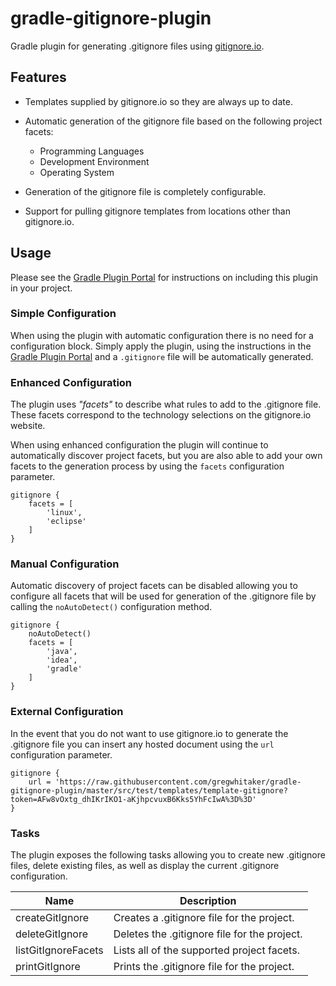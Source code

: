 # gradle-gitignore-plugin
Gradle plugin for generating .gitignore files using [gitignore.io](http://gitignore.io).

## Features
* Templates supplied by gitignore.io so they are always up to date.

* Automatic generation of the gitignore file based on the following project facets:
    * Programming Languages
    * Development Environment
    * Operating System

* Generation of the gitignore file is completely configurable.

* Support for pulling gitignore templates from locations other than gitignore.io.

## Usage
Please see the [Gradle Plugin Portal](https://plugins.gradle.org/plugin/com.github.gregwhitaker.gitignore) for instructions on including this plugin in your project.

### Simple Configuration
When using the plugin with automatic configuration there is no need for a configuration block.  Simply apply
the plugin, using the instructions in the [Gradle Plugin Portal](https://plugins.gradle.org/plugin/com.github.gregwhitaker.gitignore) and a `.gitignore` file will
be automatically generated.

### Enhanced Configuration
The plugin uses *"facets"* to describe what rules to add to the .gitignore file.  These facets correspond to the technology
selections on the gitignore.io website.

When using enhanced configuration the plugin will continue to automatically discover project facets, but you are also able to add
your own facets to the generation process by using the `facets` configuration parameter.

```$groovy
gitignore {
    facets = [
        'linux',
        'eclipse'
    ]
}   
```

### Manual Configuration
Automatic discovery of project facets can be disabled allowing you to configure all facets that will be used for generation
of the .gitignore file by calling the `noAutoDetect()` configuration method.

```$groovy
gitignore {
    noAutoDetect()
    facets = [
        'java',
        'idea',
        'gradle'
    ]
}   
```

### External Configuration
In the event that you do not want to use gitignore.io to generate the .gitignore file you can insert any hosted document
using the `url` configuration parameter.

```$groovy
gitignore {
    url = 'https://raw.githubusercontent.com/gregwhitaker/gradle-gitignore-plugin/master/src/test/templates/template-gitignore?token=AFw8vOxtg_dhIKrIKO1-aKjhpcvuxB6Kks5YhFcIwA%3D%3D'
}   

```

### Tasks
The plugin exposes the following tasks allowing you to create new .gitignore files, delete existing files, as well as display
the current .gitignore configuration.

Name                | Description
--------------------|-----------------------------------------
createGitIgnore     | Creates a .gitignore file for the project.
deleteGitIgnore     | Deletes the .gitignore file for the project.
listGitIgnoreFacets | Lists all of the supported project facets.
printGitIgnore      | Prints the .gitignore file for the project.
